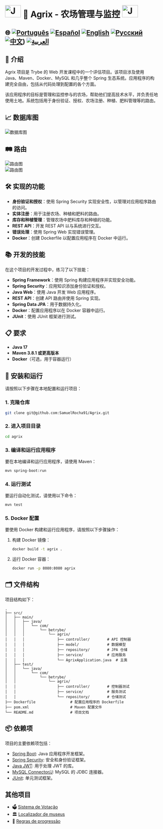 # <img src="https://blog.geekhunter.com.br/wp-content/uploads/2020/07/pngwing.com_.png" alt="Java Projects Logo" width="52" height="40" /> 🌱 Agrix - 农场管理与监控 <img src="https://blog.geekhunter.com.br/wp-content/uploads/2020/07/pngwing.com_.png" alt="Java Projects Logo" width="52" height="40" /> 

## 🌐 [![Português](https://img.shields.io/badge/Português-green)](https://github.com/SamuelRocha91/Agrix/blob/main/README.md) [![Español](https://img.shields.io/badge/Español-yellow)](https://github.com/SamuelRocha91/Agrix/blob/main/README_es.md) [![English](https://img.shields.io/badge/English-blue)](https://github.com/SamuelRocha91/Agrix/blob/main/README_en.md) [![Русский](https://img.shields.io/badge/Русский-lightgrey)](https://github.com/SamuelRocha91/Agrix/blob/main/README_ru.md) [![中文](https://img.shields.io/badge/中文-red)](https://github.com/SamuelRocha91/Agrix/Agrix/blob/main/README_ch.md)) [![العربية](https://img.shields.io/badge/العربية-orange)](https://github.com/SamuelRocha91/Agrix/blob/main/README_ar.md)


## 📜 介绍

Agrix 项目是 Trybe 的 Web 开发课程中的一个评估项目。该项目涉及使用 Java、Maven、Docker、MySQL 和几乎整个 Spring 生态系统。应用程序的构建完全自由，包括从代码处理到配置的各个方面。

该应用程序的目标是管理和监控参与的农场，帮助他们提高技术水平，并负责任地使用土地。系统包括用于身份验证、授权、农场注册、种植、肥料管理等的路由。

## 📈 数据库图

![数据库图](./images/diagrama.png)

## 🛤️ 路由

![路由图](./images/routeOne.png)  
![路由图](./images/routesTwo.png)

## 🛠️ 实现的功能

- **身份验证和授权**：使用 Spring Security 实现安全性，以管理对应用程序路由的访问。
- **实体注册**：用于注册农场、种植和肥料的路由。
- **库存和种植管理**：管理农场中肥料库存和种植的功能。
- **REST API**：开发 REST API 以与系统进行交互。
- **错误处理**：使用 Spring Web 实现错误管理。
- **Docker**：创建 Dockerfile 以配置应用程序在 Docker 中运行。

## 📚 开发的技能

在这个项目的开发过程中，练习了以下技能：

- **Spring Framework**：使用 Spring 构建应用程序并实现安全功能。
- **Spring Security**：应用知识添加身份验证和授权。
- **Java Web**：使用 Java 开发 Web 应用程序。
- **REST API**：创建 API 路由并使用 Spring 实现。
- **Spring Data JPA**：用于数据持久化。
- **Docker**：配置应用程序以在 Docker 容器中运行。
- **JUnit**：使用 JUnit 框架进行测试。

## 📋 要求

- **Java 17**
- **Maven 3.8.1 或更高版本**
- **Docker**（可选，用于容器运行）

## 🔧 安装和运行

请按照以下步骤在本地配置和运行项目：

### 1. 克隆仓库

```bash
git clone git@github.com:SamuelRocha91/Agrix.git
```

### 2. 进入项目目录

```bash
cd agrix
```

### 3. 编译和运行应用程序

要在本地编译和运行应用程序，请使用 Maven：

```bash
mvn spring-boot:run
```

### 4. 运行测试

要运行自动化测试，请使用以下命令：

```bash
mvn test
```

### 5. Docker 配置

要使用 Docker 构建和运行应用程序，请按照以下步骤操作：

1. 构建 Docker 镜像：

   ```bash
   docker build -t agrix .
   ```

2. 运行 Docker 容器：

   ```bash
   docker run -p 8080:8080 agrix
   ```

## 🗂️ 文件结构

项目结构如下：

```
.
├── src/
│   ├── main/
│   │   ├── java/
│   │   │   └── com/
│   │   │       └── betrybe/
│   │   │           └── agrix/
│   │   │               ├── controller/        # API 控制器
│   │   │               ├── model/             # 数据模型
│   │   │               ├── repository/        # JPA 仓储
│   │   │               ├── service/           # 应用服务
│   │   │               └── AgrixApplication.java  # 主类
│   ├── test/
│   │   └── java/
│   │       └── com/
│   │           └── betrybe/
│   │               └── agrix/
│   │                   ├── controller/        # 控制器测试
│   │                   ├── service/           # 服务测试
│   │                   └── repository/        # 仓储测试
├── Dockerfile                # 配置应用程序的 Dockerfile
├── pom.xml                   # Maven 配置文件
└── README.md                 # 项目文档
```

## 📦 依赖项

项目的主要依赖项包括：

- [Spring Boot](https://spring.io/projects/spring-boot): Java 应用程序开发框架。
- [Spring Security](https://spring.io/projects/spring-security): 安全和身份验证框架。
- [Java JWT](https://github.com/auth0/java-jwt): 用于处理 JWT 的库。
- [MySQL Connector/J](https://dev.mysql.com/downloads/connector/j/): MySQL 的 JDBC 连接器。
- [JUnit](https://junit.org/junit5/): 单元测试框架。


## 其他项目

- 🗳️ [Sistema de Votação](https://github.com/SamuelRocha91/sistemaDeVotacao/Agrix/Agrix/blob/main/README_ch.md)
- 🏛️ [Localizador de museus](https://github.com/SamuelRocha91/localizadorDeMuseus/Agrix/Agrix/blob/main/README_ch.md)
- 📃 [Regras de progressão](https://github.com/SamuelRocha91/project_rule_of_progression/Agrix/Agrix/blob/main/README_ch.md)
